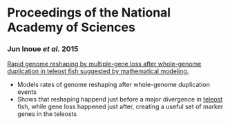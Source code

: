 # Proceedings of the National Academy of Sciences

### Jun Inoue *et al.* 2015 
[Rapid genome reshaping by multiple-gene loss after whole-genome duplication in teleost fish suggested by mathematical modeling.](http://www.pnas.org/content/112/48/14918.abstract?sid=c3540042-d518-4de1-965c-96b4feae894c)

 - Models rates of genome reshaping after whole-genome duplication events
 - Shows that reshaping happend just before a major divergence in [teleost](http://www.wikiwand.com/en/Teleostei) fish, while gene loss happened just after, creating a useful set of marker genes in the teleosts